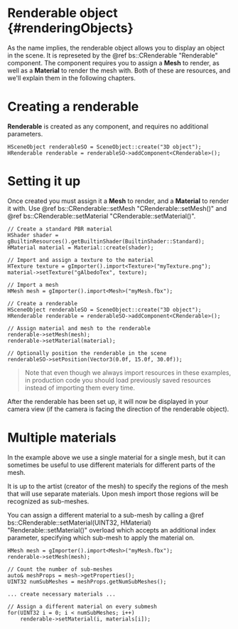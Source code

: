 Renderable object						{#renderingObjects}
===============

As the name implies, the renderable object allows you to display an object in the scene. It is represeted by the @ref bs::CRenderable "Renderable" component. The component requires you to assign a **Mesh** to render, as well as a **Material** to render the mesh with. Both of these are resources, and we'll explain them in the following chapters.

# Creating a renderable
**Renderable** is created as any component, and requires no additional parameters.

~~~~~~~~~~~~~{.cpp}
HSceneObject renderableSO = SceneObject::create("3D object");
HRenderable renderable = renderableSO->addComponent<CRenderable>();
~~~~~~~~~~~~~

# Setting it up
Once created you must assign it a **Mesh** to render, and a **Material** to render it with. Use @ref bs::CRenderable::setMesh "CRenderable::setMesh()" and @ref bs::CRenderable::setMaterial "CRenderable::setMaterial()".

~~~~~~~~~~~~~{.cpp}
// Create a standard PBR material
HShader shader = gBuiltinResources().getBuiltinShader(BuiltinShader::Standard);
HMaterial material = Material::create(shader);

// Import and assign a texture to the material
HTexture texture = gImporter().import<Texture>("myTexture.png");
material->setTexture("gAlbedoTex", texture);

// Import a mesh
HMesh mesh = gImporter().import<Mesh>("myMesh.fbx");

// Create a renderable
HSceneObject renderableSO = SceneObject::create("3D object");
HRenderable renderable = renderableSO->addComponent<CRenderable>();

// Assign material and mesh to the renderable
renderable->setMesh(mesh);
renderable->setMaterial(material);

// Optionally position the renderable in the scene
renderableSO->setPosition(Vector3(0.0f, 15.0f, 30.0f));
~~~~~~~~~~~~~

> Note that even though we always import resources in these examples, in production code you should load previously saved resources instead of importing them every time.

After the renderable has been set up, it will now be displayed in your camera view (if the camera is facing the direction of the renderable object).

# Multiple materials
In the example above we use a single material for a single mesh, but it can sometimes be useful to use different materials for different parts of the mesh.

It is up to the artist (creator of the mesh) to specify the regions of the mesh that will use separate materials. Upon mesh import those regions will be recognized as sub-meshes.

You can assign a different material to a sub-mesh by calling a @ref bs::CRenderable::setMaterial(UINT32, HMaterial) "Renderable::setMaterial()" overload which accepts an additional index parameter, specifying which sub-mesh to apply the material on.

~~~~~~~~~~~~~{.cpp}
HMesh mesh = gImporter().import<Mesh>("myMesh.fbx");
renderable->setMesh(mesh);

// Count the number of sub-meshes
auto& meshProps = mesh->getProperties();
UINT32 numSubMeshes = meshProps.getNumSubMeshes();

... create necessary materials ...

// Assign a different material on every submesh
for(UINT32 i = 0; i < numSubMeshes; i++)
	renderable->setMaterial(i, materials[i]);
~~~~~~~~~~~~~